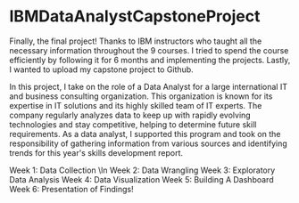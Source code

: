 # IBMDataAnalystCapstoneProject
Finally, the final project! Thanks to IBM instructors who taught all the necessary information throughout the 9 courses. I tried to spend the course efficiently by following it for 6 months and implementing the projects. Lastly, I wanted to upload my capstone project to Github.

In this project, I take on the role of a Data Analyst for a large international IT and business consulting organization. This organization is known for its expertise in IT solutions and its highly skilled team of IT experts. The company regularly analyzes data to keep up with rapidly evolving technologies and stay competitive, helping to determine future skill requirements. As a data analyst, I supported this program and took on the responsibility of gathering information from various sources and identifying trends for this year's skills development report.

Week 1: Data Collection \ln
Week 2: Data Wrangling
Week 3: Exploratory Data Analysis
Week 4: Data Visualization
Week 5: Building A Dashboard
Week 6: Presentation of Findings!
